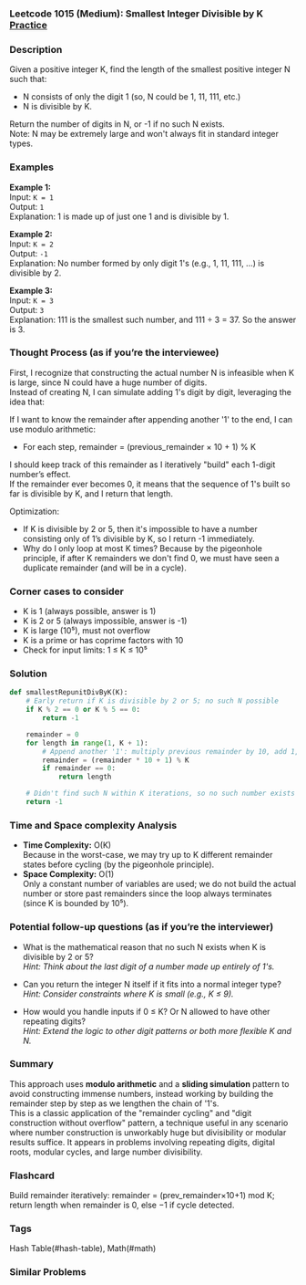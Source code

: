 ### Leetcode 1015 (Medium): Smallest Integer Divisible by K [Practice](https://leetcode.com/problems/smallest-integer-divisible-by-k)

### Description  
Given a positive integer K, find the length of the smallest positive integer N such that:
- N consists of only the digit 1 (so, N could be 1, 11, 111, etc.)
- N is divisible by K.

Return the number of digits in N, or -1 if no such N exists.  
Note: N may be extremely large and won't always fit in standard integer types.

### Examples  

**Example 1:**  
Input: `K = 1`  
Output: `1`  
Explanation: 1 is made up of just one 1 and is divisible by 1.

**Example 2:**  
Input: `K = 2`  
Output: `-1`  
Explanation: No number formed by only digit 1's (e.g., 1, 11, 111, ...) is divisible by 2.

**Example 3:**  
Input: `K = 3`  
Output: `3`  
Explanation: 111 is the smallest such number, and 111 ÷ 3 = 37. So the answer is 3.

### Thought Process (as if you’re the interviewee)  
First, I recognize that constructing the actual number N is infeasible when K is large, since N could have a huge number of digits.  
Instead of creating N, I can simulate adding 1's digit by digit, leveraging the idea that:

If I want to know the remainder after appending another '1' to the end, I can use modulo arithmetic:
- For each step, remainder = (previous\_remainder × 10 + 1) % K

I should keep track of this remainder as I iteratively "build" each 1-digit number’s effect.  
If the remainder ever becomes 0, it means that the sequence of 1's built so far is divisible by K, and I return that length.

Optimization:
- If K is divisible by 2 or 5, then it's impossible to have a number consisting only of 1’s divisible by K, so I return -1 immediately.
- Why do I only loop at most K times? Because by the pigeonhole principle, if after K remainders we don't find 0, we must have seen a duplicate remainder (and will be in a cycle).

### Corner cases to consider  
- K is 1 (always possible, answer is 1)
- K is 2 or 5 (always impossible, answer is -1)
- K is large (10⁵), must not overflow
- K is a prime or has coprime factors with 10
- Check for input limits: 1 ≤ K ≤ 10⁵

### Solution

```python
def smallestRepunitDivByK(K):
    # Early return if K is divisible by 2 or 5; no such N possible
    if K % 2 == 0 or K % 5 == 0:
        return -1

    remainder = 0
    for length in range(1, K + 1):
        # Append another '1': multiply previous remainder by 10, add 1, take modulo K
        remainder = (remainder * 10 + 1) % K
        if remainder == 0:
            return length

    # Didn't find such N within K iterations, so no such number exists
    return -1
```

### Time and Space complexity Analysis  

- **Time Complexity:** O(K)  
  Because in the worst-case, we may try up to K different remainder states before cycling (by the pigeonhole principle).
- **Space Complexity:** O(1)  
  Only a constant number of variables are used; we do not build the actual number or store past remainders since the loop always terminates (since K is bounded by 10⁵).

### Potential follow-up questions (as if you’re the interviewer)  

- What is the mathematical reason that no such N exists when K is divisible by 2 or 5?  
  *Hint: Think about the last digit of a number made up entirely of 1's.*

- Can you return the integer N itself if it fits into a normal integer type?  
  *Hint: Consider constraints where K is small (e.g., K ≤ 9).*

- How would you handle inputs if 0 ≤ K? Or N allowed to have other repeating digits?  
  *Hint: Extend the logic to other digit patterns or both more flexible K and N.*

### Summary
This approach uses **modulo arithmetic** and a **sliding simulation** pattern to avoid constructing immense numbers, instead working by building the remainder step by step as we lengthen the chain of '1's.  
This is a classic application of the "remainder cycling" and "digit construction without overflow" pattern, a technique useful in any scenario where number construction is unworkably huge but divisibility or modular results suffice. It appears in problems involving repeating digits, digital roots, modular cycles, and large number divisibility.


### Flashcard
Build remainder iteratively: remainder = (prev_remainder×10+1) mod K; return length when remainder is 0, else −1 if cycle detected.

### Tags
Hash Table(#hash-table), Math(#math)

### Similar Problems
